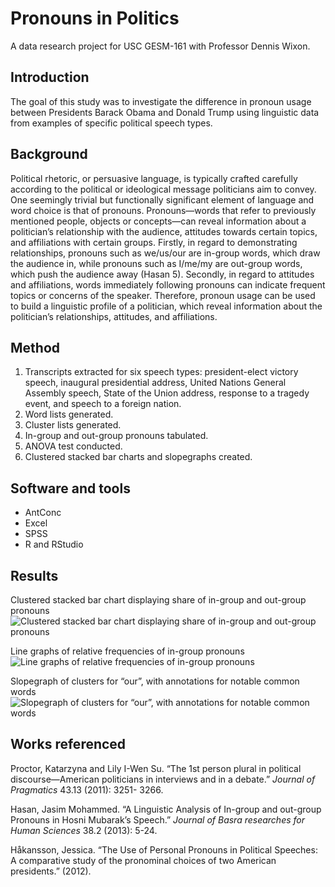 # Pronouns in Politics

A data research project for USC GESM-161 with Professor Dennis Wixon.

## Introduction

The goal of this study was to investigate the difference in pronoun usage between Presidents Barack Obama and Donald Trump using linguistic data from examples of specific political speech types.

## Background

Political rhetoric, or persuasive language, is typically crafted carefully according to the political or ideological message politicians aim to convey. One seemingly trivial but functionally significant element of language and word choice is that of pronouns. Pronouns—words that refer to previously mentioned people, objects or concepts—can reveal information about a politician’s relationship with the audience, attitudes towards certain topics, and affiliations with certain groups. Firstly, in regard to demonstrating relationships, pronouns such as we/us/our are in-group words, which draw the audience in, while pronouns such as I/me/my are out-group words, which push the audience away (Hasan 5). Secondly, in regard to attitudes and affiliations, words immediately following pronouns can indicate frequent topics or concerns of the speaker. Therefore, pronoun usage can be used to build a linguistic profile of a politician, which reveal information about the politician’s relationships, attitudes, and affiliations.

## Method

1. Transcripts extracted for six speech types: president-elect victory speech, inaugural presidential address, United Nations General Assembly speech, State of the Union address, response to a tragedy event, and speech to a foreign nation.
2. Word lists generated.
3. Cluster lists generated.
4. In-group and out-group pronouns tabulated.
5. ANOVA test conducted.
6. Clustered stacked bar charts and slopegraphs created.

## Software and tools

* AntConc
* Excel
* SPSS
* R and RStudio

## Results

<!--<img src="https://github.com/whykatherine/pronouns-in-politics/blob/master/output/anova_main_effects.png?raw=true" width="100%" />-->
Clustered stacked bar chart displaying share of in-group and out-group pronouns
![Clustered stacked bar chart displaying share of in-group and out-group pronouns](https://github.com/whykatherine/pronouns-in-politics/blob/master/output/in_out3.png?raw=true)

Line graphs of relative frequencies of in-group pronouns
![Line graphs of relative frequencies of in-group pronouns](https://github.com/whykatherine/pronouns-in-politics/blob/master/output/anova_main_effects.png?raw=true)

Slopegraph of clusters for “our”, with annotations for notable common words
![Slopegraph of clusters for “our”, with annotations for notable common words](https://github.com/whykatherine/pronouns-in-politics/blob/master/output/clusters_our_annotated.png?raw=true)

## Works referenced

Proctor, Katarzyna and Lily I-Wen Su. “The 1st person plural in political discourse—American politicians in interviews and in a debate.” *Journal of Pragmatics* 43.13 (2011): 3251- 3266.

Hasan, Jasim Mohammed. “A Linguistic Analysis of In-group and out-group Pronouns in Hosni Mubarak’s Speech.” *Journal of Basra researches for Human Sciences* 38.2 (2013): 5-24.

Håkansson, Jessica. “The Use of Personal Pronouns in Political Speeches: A comparative study of the pronominal choices of two American presidents.” (2012).